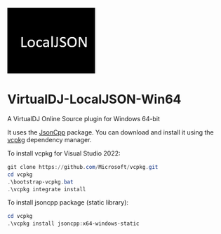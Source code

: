 ![logo](https://github.com/djcel/VirtualDJ-localJSON-Win64/blob/main/website.JPG?raw=true "")
# VirtualDJ-LocalJSON-Win64
A VirtualDJ Online Source plugin for Windows 64-bit

It uses the [JsonCpp](https://github.com/open-source-parsers/jsoncpp) package. You can download and install it using the [vcpkg](https://github.com/Microsoft/vcpkg/) dependency manager.

To install vcpkg for Visual Studio 2022:
```powershell
git clone https://github.com/Microsoft/vcpkg.git
cd vcpkg
.\bootstrap-vcpkg.bat
.\vcpkg integrate install
```

To install jsoncpp package (static library):
```powershell
cd vcpkg
.\vcpkg install jsoncpp:x64-windows-static
```
